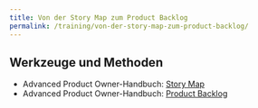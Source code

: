 ```yaml
---
title: Von der Story Map zum Product Backlog
permalink: /training/von-der-story-map-zum-product-backlog/
---
```



## Werkzeuge und Methoden

* Advanced Product Owner-Handbuch: [Story Map][1]
* Advanced Product Owner-Handbuch: [Product Backlog][2]

[1]:	https://manual.advancedproductowner.com/story-map/
[2]:	https://manual.advancedproductowner.com/product-backlog/
